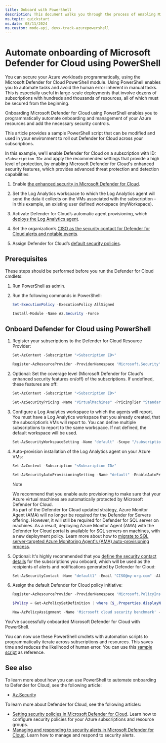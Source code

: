```yaml
---
title: Onboard with PowerShell
description: This document walks you through the process of enabling Microsoft Defender for Cloud with PowerShell cmdlets.
ms.topic: quickstart
ms.date: 08/11/2024
ms.custom: mode-api, devx-track-azurepowershell
---
```


# Automate onboarding of Microsoft Defender for Cloud using PowerShell

You can secure your Azure workloads programmatically, using the Microsoft Defender for Cloud PowerShell module. Using PowerShell enables you to automate tasks and avoid the human error inherent in manual tasks. This is especially useful in large-scale deployments that involve dozens of subscriptions with hundreds and thousands of resources, all of which must be secured from the beginning.

Onboarding Microsoft Defender for Cloud using PowerShell enables you to programmatically automate onboarding and management of your Azure resources and add the necessary security controls.

This article provides a sample PowerShell script that can be modified and used in your environment to roll out Defender for Cloud across your subscriptions.

In this example, we'll enable Defender for Cloud on a subscription with ID: `<Subscription ID>` and apply the recommended settings that provide a high level of protection, by enabling Microsoft Defender for Cloud's enhanced security features, which provides advanced threat protection and detection capabilities:

1. Enable [the enhanced security in Microsoft Defender for Cloud](enable-enhanced-security.md).

1. Set the Log Analytics workspace to which the Log Analytics agent will send the data it collects on the VMs associated with the subscription – in this example, an existing user defined workspace (myWorkspace).

1. Activate Defender for Cloud’s automatic agent provisioning, which [deploys the Log Analytics agent](working-with-log-analytics-agent.md).

1. Set the organization’s [CISO as the security contact for Defender for Cloud alerts and notable events](configure-email-notifications.md).

1. Assign Defender for Cloud’s [default security policies](tutorial-security-policy.md).

## Prerequisites

These steps should be performed before you run the Defender for Cloud cmdlets:

1. Run PowerShell as admin.

1. Run the following commands in PowerShell:

    ```powershell
    Set-ExecutionPolicy -ExecutionPolicy AllSigned
    ```

    ```powershell
    Install-Module -Name Az.Security -Force
    ```

## Onboard Defender for Cloud using PowerShell

1. Register your subscriptions to the Defender for Cloud Resource Provider:

    ```powershell
    Set-AzContext -Subscription "<Subscription ID>"
    ```

    ```powershell
    Register-AzResourceProvider -ProviderNamespace 'Microsoft.Security'
    ```

1. Optional: Set the coverage level (Microsoft Defender for Cloud's enhanced security features on/off) of the subscriptions. If undefined, these features are off:

    ```powershell
    Set-AzContext -Subscription "<Subscription ID>"
    ```

    ```powershell
    Set-AzSecurityPricing -Name "VirtualMachines" -PricingTier "Standard"
    ```

1. Configure a Log Analytics workspace to which the agents will report. You must have a Log Analytics workspace that you already created, that the subscription’s VMs will report to. You can define multiple subscriptions to report to the same workspace. If not defined, the default workspace will be used.

    ```powershell
    Set-AzSecurityWorkspaceSetting -Name "default" -Scope "/subscriptions/<Subscription ID>" -WorkspaceId "/subscriptions/<Subscription ID>/resourceGroups/myRg/providers/Microsoft.OperationalInsights/workspaces/myWorkspace"
    ```

1. Auto-provision installation of the Log Analytics agent on your Azure VMs:

    ```powershell
    Set-AzContext -Subscription "<Subscription ID>"
    ```

    ```powershell
    Set-AzSecurityAutoProvisioningSetting -Name "default" -EnableAutoProvision
    ```

    > [!NOTE]
    > We recommend that you enable auto provisioning to make sure that your Azure virtual machines are automatically protected by Microsoft Defender for Cloud.<br/>As part of the Defender for Cloud updated strategy, Azure Monitor Agent (AMA) will no longer be required for the Defender for Servers offering. However, it will still be required for Defender for SQL server on machines. As a result, deploying Azure Monitor Agent (AMA) with the Defender for Cloud portal is available for SQL servers on machines, with a new deployment policy. Learn more about how to [migrate to SQL server-targeted Azure Monitoring Agent's (AMA) auto-provisioning process](defender-for-sql-autoprovisioning.md).

1. Optional: It's highly recommended that you [define the security contact details](configure-email-notifications.md) for the subscriptions you onboard, which will be used as the recipients of alerts and notifications generated by Defender for Cloud:

    ```powershell
    Set-AzSecurityContact -Name "default1" -Email "CISO@my-org.com" -AlertAdmin -NotifyOnAlert
    ```

1. Assign the default Defender for Cloud policy initiative:

    ```powershell
    Register-AzResourceProvider -ProviderNamespace 'Microsoft.PolicyInsights'
    ```

    ```powershell
    $Policy = Get-AzPolicySetDefinition | where {$_.Properties.displayName -EQ 'Microsoft cloud security benchmark'} 

    New-AzPolicyAssignment -Name 'Microsoft cloud security benchmark' -PolicySetDefinition $Policy -Scope '/subscriptions/$($Subscription.Id)'
    ```

You've successfully onboarded Microsoft Defender for Cloud with PowerShell.

You can now use these PowerShell cmdlets with automation scripts to programmatically iterate across subscriptions and resources. This saves time and reduces the likelihood of human error. You can use this [sample script](https://github.com/Microsoft/Azure-Security-Center/blob/master/quickstarts/ASC-Samples.ps1) as reference.

## See also

To learn more about how you can use PowerShell to automate onboarding to Defender for Cloud, see the following article:

* [Az.Security](/powershell/module/az.security)

To learn more about Defender for Cloud, see the following articles:

* [Setting security policies in Microsoft Defender for Cloud](tutorial-security-policy.md). Learn how to configure security policies for your Azure subscriptions and resource groups.
* [Managing and responding to security alerts in Microsoft Defender for Cloud](managing-and-responding-alerts.yml). Learn how to manage and respond to security alerts.
